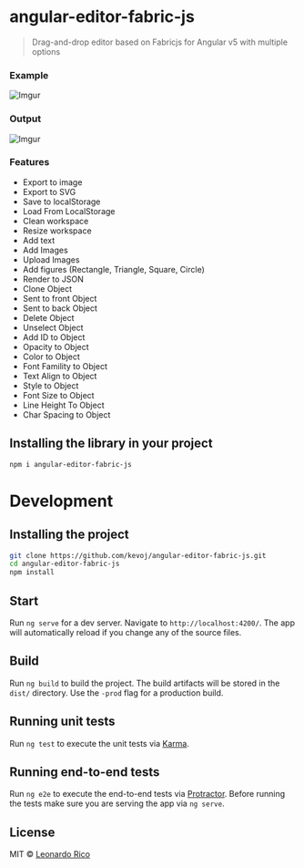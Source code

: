 # angular-editor-fabric-js

> Drag-and-drop editor based on Fabricjs for Angular v5 with multiple options

### Example
![Imgur](https://i.imgur.com/sQsL8G4.png)
### Output
![Imgur](https://i.imgur.com/hgTEb20.png)

### Features
* Export to image
* Export to SVG
* Save to localStorage
* Load From LocalStorage
* Clean workspace
* Resize workspace
* Add text
* Add Images
* Upload Images
* Add figures (Rectangle, Triangle, Square, Circle)
* Render to JSON
* Clone Object
* Sent to front Object
* Sent to back Object
* Delete Object
* Unselect Object
* Add ID to Object
* Opacity to Object
* Color to Object
* Font Famility to Object
* Text Align to Object
* Style to Object
* Font Size to Object
* Line Height To Object
* Char Spacing to Object

## Installing the library in your project

```bash
npm i angular-editor-fabric-js
```

# Development

## Installing the project

```bash
git clone https://github.com/kevoj/angular-editor-fabric-js.git
cd angular-editor-fabric-js
npm install
```
## Start

Run `ng serve` for a dev server. Navigate to `http://localhost:4200/`. The app will automatically reload if you change any of the source files.

## Build

Run `ng build` to build the project. The build artifacts will be stored in the `dist/` directory. Use the `-prod` flag for a production build.

## Running unit tests

Run `ng test` to execute the unit tests via [Karma](https://karma-runner.github.io).

## Running end-to-end tests

Run `ng e2e` to execute the end-to-end tests via [Protractor](http://www.protractortest.org/).
Before running the tests make sure you are serving the app via `ng serve`.

## License
MIT © [Leonardo Rico](https://github.com/kevoj/angular-editor-fabric-js/blob/master/LICENSE)